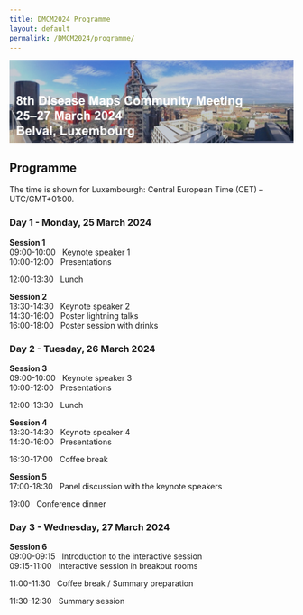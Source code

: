 ```yaml
---
title: DMCM2024 Programme
layout: default
permalink: /DMCM2024/programme/
---
```


<img src="/images/places/Belval08.jpg"/>

## Programme

The time is shown for Luxembourgh: Central European Time (CET) – UTC/GMT+01:00.

### Day 1 - Monday, 25 March 2024

**Session 1** \
09:00-10:00 &nbsp; Keynote speaker 1 \
10:00-12:00 &nbsp; Presentations

12:00-13:30 &nbsp; Lunch

**Session 2** \
13:30-14:30 &nbsp; Keynote speaker 2 \
14:30-16:00 &nbsp; Poster lightning talks \
16:00-18:00 &nbsp; Poster session with drinks

### Day 2 - Tuesday, 26 March 2024

**Session 3** \
09:00-10:00 &nbsp; Keynote speaker 3 \
10:00-12:00 &nbsp; Presentations

12:00-13:30 &nbsp; Lunch

**Session 4** \
13:30-14:30 &nbsp; Keynote speaker 4 \
14:30-16:00 &nbsp; Presentations

16:30-17:00 &nbsp; Coffee break

**Session 5** \
17:00-18:30 &nbsp; Panel discussion with the keynote speakers

19:00	&nbsp; Conference dinner

### Day 3 - Wednesday, 27 March 2024

**Session 6** \
09:00-09:15 &nbsp; Introduction to the interactive session \
09:15-11:00 &nbsp; Interactive session in breakout rooms

11:00-11:30 &nbsp; Coffee break / Summary preparation

11:30-12:30 &nbsp; Summary session

<!--
| **Session**   | **Time**     | **Activity**                                                |
|---------------|--------------|-------------------------------------------------------------|
| **Session 1** | 09:00-09:05  | **Welcome** |
|               | 09:05-10:05  | **Keynote speaker 1** |         
|               | 10:05-12:00  | **Presentations** |
|               | 12:00-13:30  | Lunch |
| **Session 2** | 13:30-14:30  | **Keynote speaker 2** |
|               | 14:30-16:00  | **Poster lightning talks** |
|               | 16:00-18:00  | **Poster session with drinks** |  
-->

